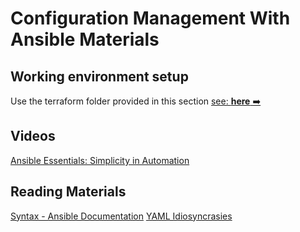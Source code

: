 # Configuration Management With Ansible Materials

## Working environment setup
Use the terraform folder provided in this section [see: **here** ➡️](./../../materials/terraform/README.md)

## Videos

[Ansible Essentials: Simplicity in Automation](https://www.udemy.com/course/ansible-essentials-simplicity-in-automation/)
## Reading Materials

[Syntax - Ansible Documentation](https://docs.ansible.com/ansible/latest/reference_appendices/YAMLSyntax.html)
[YAML Idiosyncrasies](https://docs.saltstack.com/en/latest/topics/troubleshooting/yaml_idiosyncrasies.html)